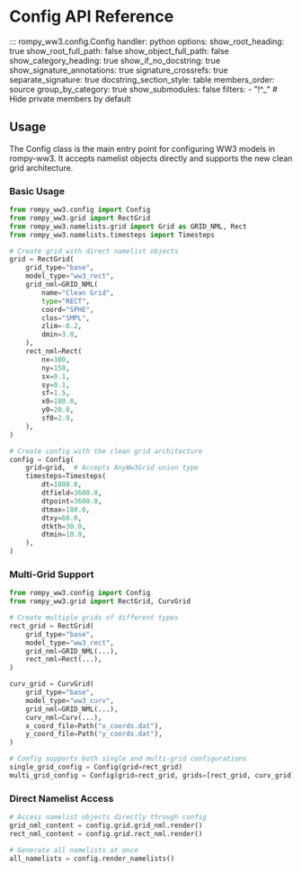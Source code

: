 # Config API Reference

::: rompy_ww3.config.Config
    handler: python
    options:
      show_root_heading: true
      show_root_full_path: false
      show_object_full_path: false
      show_category_heading: true
      show_if_no_docstring: true
      show_signature_annotations: true
      signature_crossrefs: true
      separate_signature: true
      docstring_section_style: table
      members_order: source
      group_by_category: true
      show_submodules: false
      filters:
        - "!^_"  # Hide private members by default

## Usage

The Config class is the main entry point for configuring WW3 models in rompy-ww3. It accepts namelist objects directly and supports the new clean grid architecture.

### Basic Usage

```python
from rompy_ww3.config import Config
from rompy_ww3.grid import RectGrid
from rompy_ww3.namelists.grid import Grid as GRID_NML, Rect
from rompy_ww3.namelists.timesteps import Timesteps

# Create grid with direct namelist objects
grid = RectGrid(
    grid_type="base",
    model_type="ww3_rect",
    grid_nml=GRID_NML(
        name="Clean Grid",
        type="RECT",
        coord="SPHE",
        clos="SMPL",
        zlim=-0.2,
        dmin=3.0,
    ),
    rect_nml=Rect(
        nx=300,
        ny=150,
        sx=0.1,
        sy=0.1,
        sf=1.5,
        x0=180.0,
        y0=20.0,
        sf0=2.0,
    ),
)

# Create config with the clean grid architecture
config = Config(
    grid=grid,  # Accepts AnyWw3Grid union type
    timesteps=Timesteps(
        dt=1800.0,
        dtfield=3600.0,
        dtpoint=3600.0,
        dtmax=180.0,
        dtxy=60.0,
        dtkth=30.0,
        dtmin=10.0,
    ),
)
```

### Multi-Grid Support

```python
from rompy_ww3.config import Config
from rompy_ww3.grid import RectGrid, CurvGrid

# Create multiple grids of different types
rect_grid = RectGrid(
    grid_type="base",
    model_type="ww3_rect",
    grid_nml=GRID_NML(...),
    rect_nml=Rect(...),
)

curv_grid = CurvGrid(
    grid_type="base", 
    model_type="ww3_curv",
    grid_nml=GRID_NML(...),
    curv_nml=Curv(...),
    x_coord_file=Path("x_coords.dat"),
    y_coord_file=Path("y_coords.dat"),
)

# Config supports both single and multi-grid configurations
single_grid_config = Config(grid=rect_grid)
multi_grid_config = Config(grid=rect_grid, grids=[rect_grid, curv_grid])
```

### Direct Namelist Access

```python
# Access namelist objects directly through config
grid_nml_content = config.grid.grid_nml.render()
rect_nml_content = config.grid.rect_nml.render()

# Generate all namelists at once
all_namelists = config.render_namelists()
```